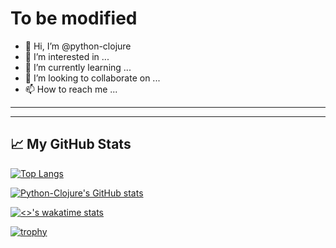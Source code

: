 # To be modified

- 👋 Hi, I’m @python-clojure
- 👀 I’m interested in ...
- 🌱 I’m currently learning ...
- 💞️ I’m looking to collaborate on ...
- 📫 How to reach me ...

---


</div>

---


## &#x1f4c8; My GitHub Stats

[![Top Langs](https://github-readme-stats.vercel.app/api/top-langs/?username=python-clojure&hide=java,html,css&theme=radical)](https://github.com/anuraghazra/github-readme-stats)

[![Python-Clojure's GitHub stats](https://github-readme-stats.vercel.app/api?username=python-clojure&theme=radical)](https://github.com/anuraghazra/github-readme-stats)

[![<>'s wakatime stats](https://github-readme-stats.vercel.app/api/wakatime?username=python_clojure)](https://github.com/anuraghazra/github-readme-stats)

[![trophy](https://github-profile-trophy.vercel.app/?username=python-clojure&theme=nord&column=7)](https://github.com/ryo-ma/github-profile-trophy)

